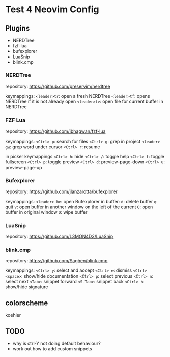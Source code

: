 # Test 4 Neovim Config

## Plugins

* NERDTree  
* fzf-lua
* bufexplorer
* LuaSnip
* blink.cmp

### NERDTree

repository: https://github.com/preservim/nerdtree

keymappings:
`<leader>tr`: open a fresh NERDTree 
`<leader>tf`: opens NERDTree if it is not already open
`<leader>tv`: open file for current buffer in NERDTree

### FZF Lua

repository: https://github.com/ibhagwan/fzf-lua

keymappings:
`<Ctrl> p`: search for files
`<Ctrl> g`: grep in project
`<leader> gw`: grep word under cursor
`<Ctrl> r`: resume

in picker keymappings
`<Ctrl> h`: hide
`<Ctrl> /`: toggle help
`<Ctrl> f`: toggle fullscreen
`<Ctrl> p`: toggle preview
`<Ctrl> d`: preview-page-down
`<Ctrl> u`: preview-page-up

### Bufexplorer

repository: https://github.com/jlanzarotta/bufexplorer

keymappings:
`<leader> be`: open Bufexplorer 
in buffer:
`d`: delete buffer
`q`: quit
`v`: open buffer in another window on the left of the current
`O`: open buffer in original window
`D`: wipe buffer

### LuaSnip

repository: https://github.com/L3MON4D3/LuaSnip


### blink.cmp

repository: https://github.com/Saghen/blink.cmp

keymappings: 
`<Ctrl> y`: select and accept
`<Ctrl> e`: dismiss
`<Ctrl> <space>`: show/hide documentation
`<Ctrl> p`: select previous
`<Ctrl> n`: select next
`<Tab>`: snippet forward
`<S-Tab>`: snippet back
`<Ctrl> k`: show/hide signature


## colorscheme
koehler

## TODO
* why is ctrl-Y not doing default behaviour?
* work out how to add custom snippets
